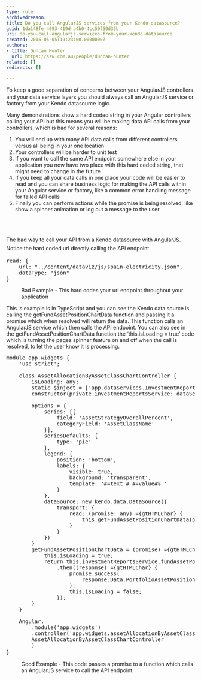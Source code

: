 ```yaml
---
type: rule
archivedreason: 
title: Do you call AngularJS services from your Kendo datasource?
guid: 1da148fe-4093-419d-b4b0-4cc50f50d36b
uri: do-you-call-angularjs-services-from-your-kendo-datasource
created: 2015-05-05T19:23:00.0000000Z
authors:
- title: Duncan Hunter
  url: https://ssw.com.au/people/duncan-hunter
related: []
redirects: []

---
```



<p class="p1"><span style="line-height&#58;20px;">To</span> keep a good separation of concerns between your AngularJS controllers and your data service layers you should always call an AngularJS service or factory from your Kendo datasource logic.</p><p class="p1">Many demonstrations show a hard coded string in your Angular controllers calling your API but this means you will be making data API calls from your controllers, which is bad for several reasons&#58;</p><ol class="ol1"><li class="li1">You will end up with many API data calls from different controllers versus all being in your one location</li><li class="li1">Your controllers will be harder to unit test</li><li class="li1">If you want to call the same API endpoint somewhere else in your application you now have two place with this hard coded string, that might need to change in the future</li><li class="li1">If you keep all your data calls in one place your code will be easier to read and you can share business logic for making the API calls within your Angular service or factory, like a common error handling message for failed API calls</li><li class="li1">Finally you can perform actions while the promise is being resolved, like show a spinner animation or log out a message to the user</li></ol>
<br><excerpt class='endintro'></excerpt><br>
<p>​<span style="line-height&#58;1.6;">The bad way to call your API from a Kendo datasource with AngularJS. Notice the hard coded url directly calling the API endpoint.</span></p><pre class="prettyprint linenums">read&#58; &#123;​ <br>    url&#58; &quot;../content/dataviz/js/spain-electricity.json&quot;, <br>    dataType&#58; &quot;json&quot; <br>&#125; ​​ 
</pre><dd class="ssw15-rteElement-FigureBad">Bad Example -​&#160;This hard codes your url endpoint throughout your application&#160;​​<br></dd><p class="p6">
   <span class="s1">This is example is in TypeScript and you can see the Kendo data source is calling the </span>getFundAssetPositionChartData function and passing it a promise which when resolved will return the data. This function calls an AngularJS service which then calls the API endpoint. You can also see in the getFundAssetPositionChartData function the ‘this.isLoading = true’ code which is turning the pages spinner feature on and off when the call is resolved, to let the user know it is processing.​​​</p><pre class="prettyprint linenums"><div><div>module app.widgets &#123;</div><div>&#160; &#160; 'use strict';</div><div><br></div><div>&#160; &#160; class AssetAllocationByAssetClassChartController &#123;</div><div>&#160; &#160; &#160; &#160; isLoading&#58; any;</div><div></div><div>&#160; &#160; &#160; &#160; static $inject = ['app.dataServices.InvestmentReportsService']</div><div>&#160; &#160; &#160; &#160; constructor(private investmentReportsService&#58; dataServices.InvestmentReportsService) &#123; &#125;</div><div><br></div><div>&#160; &#160; &#160; &#160; options = &#123;</div><div>&#160; &#160; &#160; &#160; &#160; &#160; series&#58; [&#123;</div><div>&#160; &#160; &#160; &#160; &#160; &#160; &#160; &#160; field&#58; 'AssetStrategyOverallPercent',</div><div>&#160; &#160; &#160; &#160; &#160; &#160; &#160; &#160; categoryField&#58; 'AssetClassName'</div><div>&#160; &#160; &#160; &#160; &#160; &#160; &#125;],</div><div>&#160; &#160; &#160; &#160; &#160; &#160; seriesDefaults&#58; &#123;</div><div>&#160; &#160; &#160; &#160; &#160; &#160; &#160; &#160; type&#58; 'pie'</div><div>&#160; &#160; &#160; &#160; &#160; &#160; &#125;,</div><div>&#160; &#160; &#160; &#160; &#160; &#160; legend&#58; &#123;</div><div>&#160; &#160; &#160; &#160; &#160; &#160; &#160; &#160; position&#58; 'bottom',</div><div>&#160; &#160; &#160; &#160; &#160; &#160; &#160; &#160; labels&#58; &#123;</div><div>&#160; &#160; &#160; &#160; &#160; &#160; &#160; &#160; &#160; &#160; visible&#58; true,</div><div>&#160; &#160; &#160; &#160; &#160; &#160; &#160; &#160; &#160; &#160; background&#58; 'transparent',</div><div>&#160; &#160; &#160; &#160; &#160; &#160; &#160; &#160; &#160; &#160; template&#58; '#=text # #=value#% '</div><div>&#160; &#160; &#160; &#160; &#160; &#160; &#160; &#160; &#125;</div><div>&#160; &#160; &#160; &#160; &#160; &#160; &#125;,</div><div>&#160; &#160; &#160; &#160; &#160; &#160; dataSource&#58; new kendo.data.DataSource(&#123;</div><div>&#160; &#160; &#160; &#160; &#160; &#160; &#160; &#160; transport&#58; &#123;</div><div>&#160; &#160; &#160; &#160; &#160; &#160; &#160; &#160; &#160; &#160; read&#58; (promise&#58; any) ={gtHTMLChar} &#123;</div><div>&#160; &#160; &#160; &#160; &#160; &#160; &#160; &#160; &#160; &#160; &#160; &#160; this.getFundAssetPositionChartData(promise);</div><div>&#160; &#160; &#160; &#160; &#160; &#160; &#160; &#160; &#160; &#160; &#125;</div><div>&#160; &#160; &#160; &#160; &#160; &#160; &#160; &#160; &#125;</div><div>&#160; &#160; &#160; &#160; &#160; &#160; &#125;)</div><div>&#160; &#160; &#160; &#160; &#125;</div><div></div><div>&#160; &#160; &#160; &#160; getFundAssetPositionChartData = (promise) ={gtHTMLChar} &#123;</div><div>&#160; &#160; &#160; &#160; &#160; &#160; this.isLoading = true;</div><div>&#160; &#160; &#160; &#160; &#160; &#160; return this.investmentReportsService.fundAssetPosition()</div><div>&#160; &#160; &#160; &#160; &#160; &#160; &#160; &#160; .then((response) ={gtHTMLChar} &#123;</div><div>&#160; &#160; &#160; &#160; &#160; &#160; &#160; &#160; &#160; &#160; promise.success(</div><div>&#160; &#160; &#160; &#160; &#160; &#160; &#160; &#160; &#160; &#160; &#160; &#160; response.Data.PortfolioAssetPositions[0].AssetClassDetailList</div><div>&#160; &#160; &#160; &#160; &#160; &#160; &#160; &#160; &#160; &#160; );</div><div>&#160; &#160; &#160; &#160; &#160; &#160; &#160; &#160; &#160; &#160; this.isLoading = false;</div><div>&#160; &#160; &#160; &#160; &#160; &#160; &#160; &#160; &#125;);</div><div>&#160; &#160; &#160; &#160; &#125;</div><div>&#160; &#160; &#125;</div><div>​</div><div>&#160; &#160; Angular.</div><div>&#160; &#160; &#160; &#160; .module('app.widgets')</div><div>&#160; &#160; &#160; &#160; .controller('app.widgets.assetAllocationByAssetClassChartController',</div><div>&#160; &#160; &#160; &#160; AssetAllocationByAssetClassChartController</div><div>&#160; &#160; &#160; &#160; )</div><div>&#125;​​​<span style="font-family&#58;'segoe ui', segoe, tahoma, helvetica, arial, sans-serif;">   </span></div></div><div></div></pre><p></p><dd class="ssw15-rteElement-FigureGood">Good Example -&#160;This code passes a promise to a function which calls an AngularJS service to call the API endpoint.​</dd>


